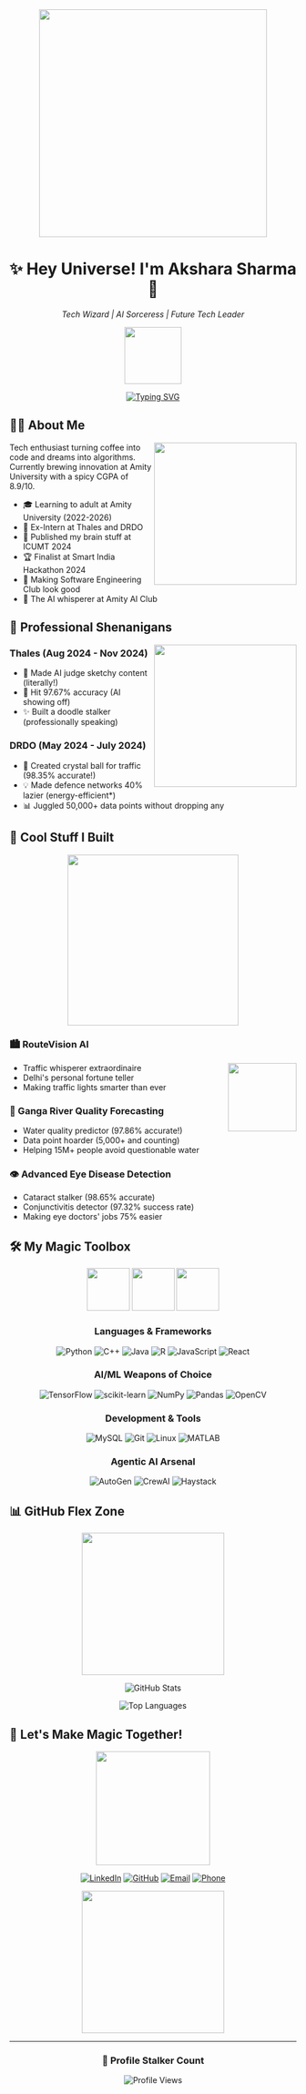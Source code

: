 <div align="center">
  
<img src="https://user-images.githubusercontent.com/74038190/240906093-9be4d344-6782-461a-b5a6-32a07bf7b34e.gif" width="400">

# ✨ Hey Universe! I'm **Akshara Sharma** 🚀
*Tech Wizard | AI Sorceress | Future Tech Leader*

<img src="https://user-images.githubusercontent.com/74038190/216649426-0c2ee152-84d8-4707-85c4-27a378d2f78a.gif" width="100" /> 

[![Typing SVG](https://readme-typing-svg.herokuapp.com?font=Fira+Code&pause=1000&width=435&lines=Crafting+Code+%26+Creating+Magic;AI+Whisperer+%F0%9F%A4%96;Full+Stack+Ninja+%F0%9F%8C%9F;Data+Science+Virtuoso+%F0%9F%94%AE)](https://git.io/typing-svg)

</div>

## 🧙‍♀️ About Me 
<img src="https://user-images.githubusercontent.com/74038190/216656967-625b2a52-e638-4c21-a8ae-180560386f96.gif" width="250" align="right">

Tech enthusiast turning coffee into code and dreams into algorithms. Currently brewing innovation at Amity University with a spicy CGPA of 8.9/10.

- 🎓 Learning to adult at Amity University (2022-2026)
- 💼 Ex-Intern at Thales and DRDO
- 🔬 Published my brain stuff at ICUMT 2024
- 🏆 Finalist at Smart India Hackathon 2024
- 🎯 Making Software Engineering Club look good
- 🤖 The AI whisperer at Amity AI Club

## 💼 Professional Shenanigans

<img src="https://user-images.githubusercontent.com/74038190/219923809-b86dc415-a0c2-4a38-bc88-ad6cf06395a8.gif" width="250" align="right">

### Thales (Aug 2024 - Nov 2024)
- 🎨 Made AI judge sketchy content (literally!)
- 🎯 Hit 97.67% accuracy (AI showing off)
- ✨ Built a doodle stalker (professionally speaking)

### DRDO (May 2024 - July 2024)
- 🚦 Created crystal ball for traffic (98.35% accurate!)
- 💡 Made defence networks 40% lazier (energy-efficient*)
- 📊 Juggled 50,000+ data points without dropping any

## 🚀 Cool Stuff I Built

<div align="center">
<img src="https://user-images.githubusercontent.com/74038190/216655813-c9147cb2-cfee-4955-b591-52cac08f1f60.gif" width="300">
</div>

### 🏙️ RouteVision AI
<img src="https://user-images.githubusercontent.com/74038190/235224431-e8c8c12e-6826-47f1-89fb-2ddad83b3abf.gif" width="120" align="right">

- Traffic whisperer extraordinaire
- Delhi's personal fortune teller
- Making traffic lights smarter than ever

### 🌊 Ganga River Quality Forecasting
- Water quality predictor (97.86% accurate!)
- Data point hoarder (5,000+ and counting)
- Helping 15M+ people avoid questionable water

### 👁️ Advanced Eye Disease Detection
- Cataract stalker (98.65% accurate)
- Conjunctivitis detector (97.32% success rate)
- Making eye doctors' jobs 75% easier

## 🛠️ My Magic Toolbox

<div align="center">

<img src="https://user-images.githubusercontent.com/74038190/169588987-936d3205-92c0-4c45-9879-61c6ab713fad.gif" width="75"> <img src="https://user-images.githubusercontent.com/74038190/169588727-7283d409-164b-4d6f-8a32-ce197e685e31.gif" width="75"> <img src="https://user-images.githubusercontent.com/74038190/169588420-ed56dc46-7502-4d1b-8cec-8d5d9d633293.gif" width="75">

### Languages & Frameworks
![Python](https://img.shields.io/badge/Python-3776AB?style=for-the-badge&logo=python&logoColor=white)
![C++](https://img.shields.io/badge/C++-00599C?style=for-the-badge&logo=cplusplus&logoColor=white)
![Java](https://img.shields.io/badge/Java-ED8B00?style=for-the-badge&logo=openjdk&logoColor=white)
![R](https://img.shields.io/badge/R-276DC3?style=for-the-badge&logo=r&logoColor=white)
![JavaScript](https://img.shields.io/badge/JavaScript-F7DF1E?style=for-the-badge&logo=javascript&logoColor=black)
![React](https://img.shields.io/badge/React-20232A?style=for-the-badge&logo=react&logoColor=61DAFB)

### AI/ML Weapons of Choice
![TensorFlow](https://img.shields.io/badge/TensorFlow-FF6F00?style=for-the-badge&logo=tensorflow&logoColor=white)
![scikit-learn](https://img.shields.io/badge/scikit--learn-F7931E?style=for-the-badge&logo=scikit-learn&logoColor=white)
![NumPy](https://img.shields.io/badge/NumPy-013243?style=for-the-badge&logo=numpy&logoColor=white)
![Pandas](https://img.shields.io/badge/Pandas-150458?style=for-the-badge&logo=pandas&logoColor=white)
![OpenCV](https://img.shields.io/badge/OpenCV-5C3EE8?style=for-the-badge&logo=opencv&logoColor=white)

### Development & Tools
![MySQL](https://img.shields.io/badge/MySQL-4479A1?style=for-the-badge&logo=mysql&logoColor=white)
![Git](https://img.shields.io/badge/Git-F05032?style=for-the-badge&logo=git&logoColor=white)
![Linux](https://img.shields.io/badge/Linux-FCC624?style=for-the-badge&logo=linux&logoColor=black)
![MATLAB](https://img.shields.io/badge/MATLAB-0076A8?style=for-the-badge&logo=mathworks&logoColor=white)

### Agentic AI Arsenal
![AutoGen](https://img.shields.io/badge/AutoGen-Informational?style=for-the-badge&logo=ai&logoColor=white)
![CrewAI](https://img.shields.io/badge/CrewAI-Informational?style=for-the-badge&logo=ai&logoColor=white)
![Haystack](https://img.shields.io/badge/Haystack-FF6B6B?style=for-the-badge&logo=ai&logoColor=white)

</div>

## 📊 GitHub Flex Zone

<div align="center">
  
<img src="https://user-images.githubusercontent.com/74038190/212284158-e840e285-664b-44d7-b79b-e264b5e54825.gif" width="250">

![GitHub Stats](https://github-readme-stats.vercel.app/api?username=AksharaaSharma&show_icons=true&theme=tokyonight)

![Top Languages](https://github-readme-stats.vercel.app/api/top-langs/?username=AksharaaSharma&layout=compact&theme=tokyonight)

</div>

## 🤝 Let's Make Magic Together!

<div align="center">

<img src="https://user-images.githubusercontent.com/74038190/235294007-de441046-823e-4eff-89bf-d4df52858b65.gif" width="200">

[![LinkedIn](https://img.shields.io/badge/LinkedIn-0A66C2?style=for-the-badge&logo=linkedin&logoColor=white)](https://www.linkedin.com/in/akshara-sharma-a6b4bb272/)
[![GitHub](https://img.shields.io/badge/GitHub-181717?style=for-the-badge&logo=github&logoColor=white)](https://github.com/AksharaaSharma)
[![Email](https://img.shields.io/badge/Email-D14836?style=for-the-badge&logo=gmail&logoColor=white)](mailto:akshara.sharma.contact@gmail.com)
[![Phone](https://img.shields.io/badge/Phone-00AE4D?style=for-the-badge&logo=phone&logoColor=white)](tel:+919717194402)

<img src="https://user-images.githubusercontent.com/74038190/216656947-af76ecbe-08ba-46e7-8382-b5b68ae08c51.gif" width="250">

</div>

---

<div align="center">
  
### 👀 Profile Stalker Count
![Profile Views](https://komarev.com/ghpvc/?username=AksharaaSharma&color=blueviolet)

</div>
